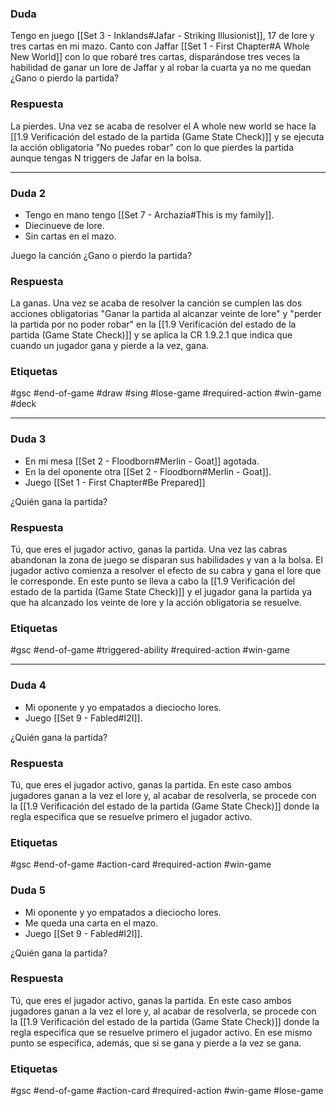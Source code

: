### Duda
Tengo en juego [[Set 3 - Inklands#Jafar - Striking Illusionist]], 17 de lore y tres cartas en mi mazo. Canto con Jaffar [[Set 1 - First Chapter#A Whole New World]] con lo que robaré tres cartas, disparándose tres veces la habilidad de ganar un lore de Jaffar y al robar la cuarta ya no me quedan ¿Gano o pierdo la partida?

### Respuesta
La pierdes. Una vez se acaba de resolver el A whole new world se hace la [[1.9 Verificación del estado de la partida (Game State Check)]] y se ejecuta la acción obligatoria "No puedes robar" con lo que pierdes la partida aunque tengas N triggers de Jafar en la bolsa.

---
### Duda 2
- Tengo en mano tengo [[Set 7 - Archazia#This is my family]].
- Diecinueve de lore.
- Sin cartas en el mazo.

Juego la canción ¿Gano o pierdo la partida?
### Respuesta
La ganas. Una vez se acaba de resolver la canción se cumplen las dos acciones obligatorias "Ganar la partida al alcanzar veinte de lore" y "perder la partida por no poder robar" en la [[1.9 Verificación del estado de la partida (Game State Check)]] y se aplica la CR 1.9.2.1 que indica que cuando un jugador gana y pierde a la vez, gana.

### Etiquetas
#gsc #end-of-game #draw #sing #lose-game #required-action #win-game #deck


---
### Duda 3
- En mi mesa [[Set 2 - Floodborn#Merlin - Goat]] agotada.
- En la del oponente otra [[Set 2 - Floodborn#Merlin - Goat]].
- Juego [[Set 1 - First Chapter#Be Prepared]]

¿Quién gana la partida?
### Respuesta
Tú, que eres el jugador activo, ganas la partida. Una vez las cabras abandonan la zona de juego se disparan sus habilidades y van a la bolsa. El jugador activo comienza a resolver el efecto de su cabra y gana el lore que le corresponde. En este punto se lleva a cabo la  [[1.9 Verificación del estado de la partida (Game State Check)]] y el jugador gana la partida ya que ha alcanzado los veinte de lore y la acción obligatoria se resuelve.

### Etiquetas
#gsc #end-of-game #triggered-ability #required-action #win-game


---
### Duda 4
- Mi oponente y yo empatados a dieciocho lores.
- Juego [[Set 9 - Fabled#I2I]].

¿Quién gana la partida?
### Respuesta
Tú, que eres el jugador activo, ganas la partida. En este caso ambos jugadores ganan a la vez el lore y, al acabar de resolverla, se procede con la  [[1.9 Verificación del estado de la partida (Game State Check)]] donde la regla especifica que se resuelve primero el jugador activo.

### Etiquetas
#gsc #end-of-game #action-card #required-action #win-game 

### Duda 5
- Mi oponente y yo empatados a dieciocho lores.
- Me queda una carta en el mazo.
- Juego [[Set 9 - Fabled#I2I]].

¿Quién gana la partida?
### Respuesta
Tú, que eres el jugador activo, ganas la partida. En este caso ambos jugadores ganan a la vez el lore y, al acabar de resolverla, se procede con la  [[1.9 Verificación del estado de la partida (Game State Check)]] donde la regla especifica que se resuelve primero el jugador activo. En ese mismo punto se especifica, además, que si se gana y pierde a la vez se gana.

### Etiquetas
#gsc #end-of-game #action-card #required-action #win-game #lose-game
